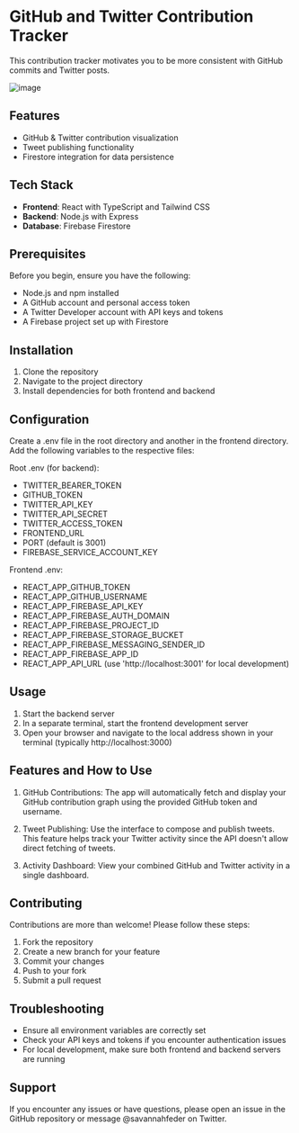 # GitHub and Twitter Contribution Tracker 

This contribution tracker motivates you to be more consistent with GitHub commits and Twitter posts.

![image](https://github.com/user-attachments/assets/ba6c7ab7-0516-44bc-9782-047f0193fa39)


## Features

- GitHub & Twitter contribution visualization
- Tweet publishing functionality
- Firestore integration for data persistence

## Tech Stack

- **Frontend**: React with TypeScript and Tailwind CSS
- **Backend**: Node.js with Express
- **Database**: Firebase Firestore

## Prerequisites

Before you begin, ensure you have the following:
- Node.js and npm installed
- A GitHub account and personal access token
- A Twitter Developer account with API keys and tokens
- A Firebase project set up with Firestore

## Installation

1. Clone the repository
2. Navigate to the project directory
3. Install dependencies for both frontend and backend

## Configuration

Create a .env file in the root directory and another in the frontend directory. Add the following variables to the respective files:

Root .env (for backend):

- TWITTER_BEARER_TOKEN
- GITHUB_TOKEN
- TWITTER_API_KEY
- TWITTER_API_SECRET
- TWITTER_ACCESS_TOKEN
- FRONTEND_URL
- PORT (default is 3001)
- FIREBASE_SERVICE_ACCOUNT_KEY

Frontend .env:

- REACT_APP_GITHUB_TOKEN
- REACT_APP_GITHUB_USERNAME
- REACT_APP_FIREBASE_API_KEY
- REACT_APP_FIREBASE_AUTH_DOMAIN
- REACT_APP_FIREBASE_PROJECT_ID
- REACT_APP_FIREBASE_STORAGE_BUCKET
- REACT_APP_FIREBASE_MESSAGING_SENDER_ID
- REACT_APP_FIREBASE_APP_ID
- REACT_APP_API_URL (use 'http://localhost:3001' for local development)

## Usage

1. Start the backend server
2. In a separate terminal, start the frontend development server
3. Open your browser and navigate to the local address shown in your terminal (typically http://localhost:3000)

## Features and How to Use

1. GitHub Contributions: The app will automatically fetch and display your GitHub contribution graph using the provided GitHub token and username.

2. Tweet Publishing: Use the interface to compose and publish tweets. This feature helps track your Twitter activity since the API doesn't allow direct fetching of tweets.

3. Activity Dashboard: View your combined GitHub and Twitter activity in a single dashboard.

## Contributing

Contributions are more than welcome! Please follow these steps:

1. Fork the repository
2. Create a new branch for your feature
3. Commit your changes
4. Push to your fork
5. Submit a pull request

## Troubleshooting

- Ensure all environment variables are correctly set
- Check your API keys and tokens if you encounter authentication issues
- For local development, make sure both frontend and backend servers are running

## Support

If you encounter any issues or have questions, please open an issue in the GitHub repository or message @savannahfeder on Twitter.
